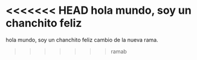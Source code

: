 <<<<<<< HEAD
hola mundo, soy un chanchito feliz
=======
hola mundo, soy un chanchito feliz
cambio de la nueva rama.
>>>>>>> ramab
